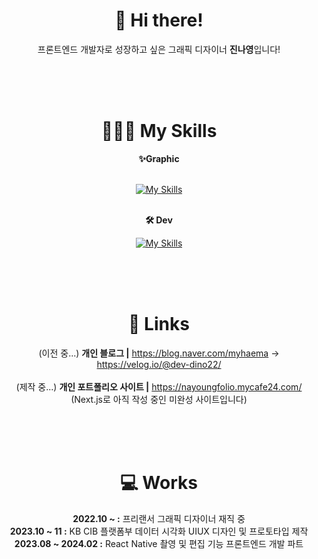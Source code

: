 <div align="center">
<h1>👋 Hi there! </h1>

프론트엔드 개발자로 성장하고 싶은 그래픽 디자이너 **진나영**입니다!

<br><br><br>

<h1>👩🏻‍💻 My Skills </h1>


**✨Graphic**<br><br>

[![My Skills](https://skillicons.dev/icons?i=ae,au,pr,ps,ai,figma)](https://skillicons.dev)
<br><br>

**🛠️ Dev**<br>


[![My Skills](https://skillicons.dev/icons?i=html,css,js,ts,nodejs,react,nextjs,github,wordpress)](https://skillicons.dev)



<br><br><br>

<h1>🔗 Links </h1>

(이전 중...) **개인 블로그 |**
https://blog.naver.com/myhaema
-> https://velog.io/@dev-dino22/
<br>
<br>
(제작 중...) **개인 포트폴리오 사이트 |**
https://nayoungfolio.mycafe24.com/
<br>
(Next.js로 아직 작성 중인 미완성 사이트입니다)

<br>
<br>
<br>
<h1>💻 Works </h1>


**2022.10 ~ :** 프리랜서 그래픽 디자이너 재직 중<br>
**2023.10 ~ 11 :** KB CIB 플랫폼부 데이터 시각화 UIUX 디자인 및 프로토타입 제작<br>
**2023.08 ~ 2024.02 :** React Native 촬영 및 편집 기능 프론트엔드 개발 파트
</div>
